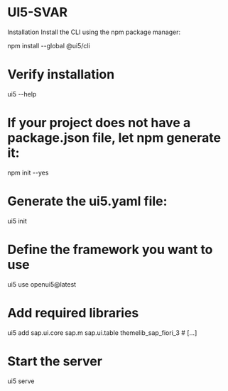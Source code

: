 # UI5-SVAR

Installation
Install the CLI using the npm package manager:

npm install --global @ui5/cli

# Verify installation
ui5 --help

# If your project does not have a package.json file, let npm generate it:

npm init --yes

# Generate the ui5.yaml file:

ui5 init

# Define the framework you want to use

ui5 use openui5@latest

# Add required libraries

ui5 add sap.ui.core sap.m sap.ui.table themelib_sap_fiori_3 # [...]

# Start the server

ui5 serve
